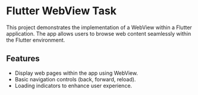 # Flutter WebView Task

This project demonstrates the implementation of a WebView within a Flutter application. The app allows users to browse web content seamlessly within the Flutter environment.

## Features

- Display web pages within the app using WebView.
- Basic navigation controls (back, forward, reload).
- Loading indicators to enhance user experience.
